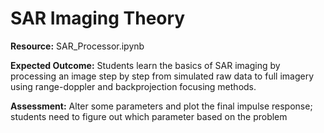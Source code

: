 # SAR Imaging Theory

**Resource:** SAR_Processor.ipynb

**Expected Outcome:** Students learn the basics of SAR imaging by processing an image step by step from simulated raw data to full imagery using range-doppler and backprojection focusing methods.

**Assessment:** Alter some parameters and plot the final impulse response; students need to figure out which parameter based on the problem
